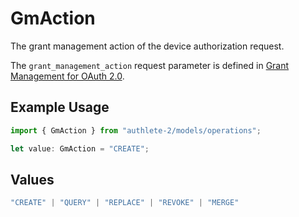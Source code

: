 # GmAction

The grant management action of the device authorization request.

The `grant_management_action` request parameter is defined in
[Grant Management for OAuth 2.0](https://openid.net/specs/fapi-grant-management.html).


## Example Usage

```typescript
import { GmAction } from "authlete-2/models/operations";

let value: GmAction = "CREATE";
```

## Values

```typescript
"CREATE" | "QUERY" | "REPLACE" | "REVOKE" | "MERGE"
```